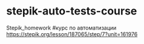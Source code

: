 # stepik-auto-tests-course
Stepik_homework
#курс по автоматизации https://stepik.org/lesson/187065/step/7?unit=161976